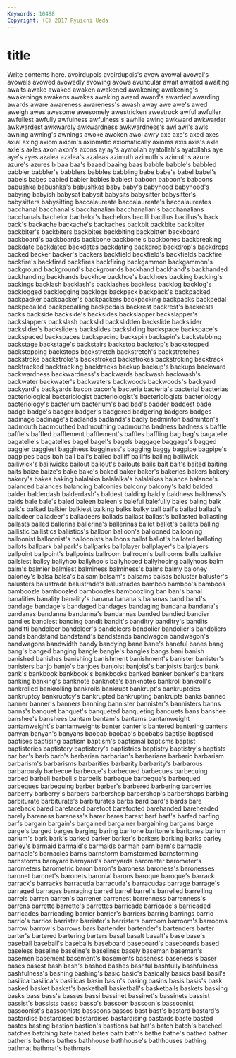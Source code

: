 ```yaml
---
Keywords: 10488 
Copyright: (C) 2017 Ryuichi Ueda
---
```


# title

Write contents here.
avoirdupois avoirdupois's avow avowal avowal's avowals avowed
avowedly avowing avows avuncular await awaited awaiting awaits awake awaked
awaken awakened awakening awakening's awakenings awakens awakes awaking award award's
awarded awarding awards aware awareness awareness's awash away awe awe's
awed aweigh awes awesome awesomely awestricken awestruck awful awfuller awfullest
awfully awfulness awfulness's awhile awing awkward awkwarder awkwardest awkwardly awkwardness
awkwardness's awl awl's awls awning awning's awnings awoke awoken awol
awry axe axe's axed axes axial axing axiom axiom's axiomatic
axiomatically axioms axis axis's axle axle's axles axon axon's axons
ay ay's ayatollah ayatollah's ayatollahs aye aye's ayes azalea azalea's
azaleas azimuth azimuth's azimuths azure azure's azures b baa baa's
baaed baaing baas babble babble's babbled babbler babbler's babblers babbles
babbling babe babe's babel babel's babels babes babied babier babies
babiest baboon baboon's baboons babushka babushka's babushkas baby baby's babyhood
babyhood's babying babyish babysat babysit babysits babysitter babysitter's babysitters babysitting
baccalaureate baccalaureate's baccalaureates bacchanal bacchanal's bacchanalian bacchanalian's bacchanalians bacchanals bachelor
bachelor's bachelors bacilli bacillus bacillus's back back's backache backache's backaches
backbit backbite backbiter backbiter's backbiters backbites backbiting backbitten backboard backboard's
backboards backbone backbone's backbones backbreaking backdate backdated backdates backdating backdrop
backdrop's backdrops backed backer backer's backers backfield backfield's backfields backfire
backfire's backfired backfires backfiring backgammon backgammon's background background's backgrounds backhand
backhand's backhanded backhanding backhands backhoe backhoe's backhoes backing backing's backings
backlash backlash's backlashes backless backlog backlog's backlogged backlogging backlogs backpack
backpack's backpacked backpacker backpacker's backpackers backpacking backpacks backpedal backpedalled backpedalling
backpedals backrest backrest's backrests backs backside backside's backsides backslapper backslapper's
backslappers backslash backslid backslidden backslide backslider backslider's backsliders backslides backsliding
backspace backspace's backspaced backspaces backspacing backspin backspin's backstabbing backstage backstage's
backstairs backstop backstop's backstopped backstopping backstops backstretch backstretch's backstretches backstroke
backstroke's backstroked backstrokes backstroking backtrack backtracked backtracking backtracks backup backup's
backups backward backwardness backwardness's backwards backwash backwash's backwater backwater's backwaters
backwoods backwoods's backyard backyard's backyards bacon bacon's bacteria bacteria's bacterial
bacterias bacteriological bacteriologist bacteriologist's bacteriologists bacteriology bacteriology's bacterium bacterium's bad
bad's badder baddest bade badge badge's badger badger's badgered badgering
badgers badges badinage badinage's badlands badlands's badly badminton badminton's badmouth
badmouthed badmouthing badmouths badness badness's baffle baffle's baffled bafflement bafflement's
baffles baffling bag bag's bagatelle bagatelle's bagatelles bagel bagel's bagels
baggage baggage's bagged baggier baggiest bagginess bagginess's bagging baggy bagpipe
bagpipe's bagpipes bags bah bail bail's bailed bailiff bailiffs bailing
bailiwick bailiwick's bailiwicks bailout bailout's bailouts bails bait bait's baited
baiting baits baize baize's bake bake's baked baker baker's bakeries
bakers bakery bakery's bakes baking balalaika balalaika's balalaikas balance balance's
balanced balances balancing balconies balcony balcony's bald balded balder balderdash
balderdash's baldest balding baldly baldness baldness's balds bale bale's baled
baleen baleen's baleful balefully bales baling balk balk's balked balkier
balkiest balking balks balky ball ball's ballad ballad's balladeer balladeer's
balladeers ballads ballast ballast's ballasted ballasting ballasts balled ballerina ballerina's
ballerinas ballet ballet's ballets balling ballistic ballistics ballistics's balloon balloon's
ballooned ballooning balloonist balloonist's balloonists balloons ballot ballot's balloted balloting
ballots ballpark ballpark's ballparks ballplayer ballplayer's ballplayers ballpoint ballpoint's ballpoints
ballroom ballroom's ballrooms balls ballsier ballsiest ballsy ballyhoo ballyhoo's ballyhooed
ballyhooing ballyhoos balm balm's balmier balmiest balminess balminess's balms balmy
baloney baloney's balsa balsa's balsam balsam's balsams balsas baluster baluster's
balusters balustrade balustrade's balustrades bamboo bamboo's bamboos bamboozle bamboozled bamboozles
bamboozling ban ban's banal banalities banality banality's banana banana's bananas
band band's bandage bandage's bandaged bandages bandaging bandana bandana's bandanas
bandanna bandanna's bandannas banded bandied bandier bandies bandiest banding bandit
bandit's banditry banditry's bandits banditti bandoleer bandoleer's bandoleers bandolier bandolier's
bandoliers bands bandstand bandstand's bandstands bandwagon bandwagon's bandwagons bandwidth bandy
bandying bane bane's baneful banes bang bang's banged banging bangle
bangle's bangles bangs bani banish banished banishes banishing banishment banishment's
banister banister's banisters banjo banjo's banjoes banjoist banjoist's banjoists banjos
bank bank's bankbook bankbook's bankbooks banked banker banker's bankers banking
banking's banknote banknote's banknotes bankroll bankroll's bankrolled bankrolling bankrolls bankrupt
bankrupt's bankruptcies bankruptcy bankruptcy's bankrupted bankrupting bankrupts banks banned banner
banner's banners banning bannister bannister's bannisters banns banns's banquet banquet's
banqueted banqueting banquets bans banshee banshee's banshees bantam bantam's bantams
bantamweight bantamweight's bantamweights banter banter's bantered bantering banters banyan banyan's
banyans baobab baobab's baobabs baptise baptised baptises baptising baptism baptism's
baptismal baptisms baptist baptisteries baptistery baptistery's baptistries baptistry baptistry's baptists
bar bar's barb barb's barbarian barbarian's barbarians barbaric barbarism barbarism's
barbarisms barbarities barbarity barbarity's barbarous barbarously barbecue barbecue's barbecued barbecues
barbecuing barbed barbell barbell's barbells barbeque barbeque's barbequed barbeques barbequing
barber barber's barbered barbering barberries barberry barberry's barbers barbershop barbershop's
barbershops barbing barbiturate barbiturate's barbiturates barbs bard bard's bards bare
bareback bared barefaced barefoot barefooted barehanded bareheaded barely bareness bareness's
barer bares barest barf barf's barfed barfing barfs bargain bargain's
bargained bargainer bargaining bargains barge barge's barged barges barging baring
baritone baritone's baritones barium barium's bark bark's barked barker barker's
barkers barking barks barley barley's barmaid barmaid's barmaids barman barn
barn's barnacle barnacle's barnacles barns barnstorm barnstormed barnstorming barnstorms barnyard
barnyard's barnyards barometer barometer's barometers barometric baron baron's baroness baroness's
baronesses baronet baronet's baronets baronial barons baroque baroque's barrack barrack's
barracks barracuda barracuda's barracudas barrage barrage's barraged barrages barraging barred
barrel barrel's barrelled barrelling barrels barren barren's barrener barrenest barrenness
barrenness's barrens barrette barrette's barrettes barricade barricade's barricaded barricades barricading
barrier barrier's barriers barring barrings barrio barrio's barrios barrister barrister's
barristers barroom barroom's barrooms barrow barrow's barrows bars bartender bartender's
bartenders barter barter's bartered bartering barters basal basalt basalt's base
base's baseball baseball's baseballs baseboard baseboard's baseboards based baseless baseline
baseline's baselines basely baseman baseman's basemen basement basement's basements baseness
baseness's baser bases basest bash bash's bashed bashes bashful bashfully
bashfulness bashfulness's bashing bashing's basic basic's basically basics basil basil's
basilica basilica's basilicas basin basin's basing basins basis basis's bask
basked basket basket's basketball basketball's basketballs baskets basking basks bass
bass's basses bassi bassinet bassinet's bassinets bassist bassist's bassists basso
basso's bassoon bassoon's bassoonist bassoonist's bassoonists bassoons bassos bast bast's
bastard bastard's bastardise bastardised bastardises bastardising bastards baste basted bastes
basting bastion bastion's bastions bat bat's batch batch's batched batches
batching bate bated bates bath bath's bathe bathe's bathed bather
bather's bathers bathes bathhouse bathhouse's bathhouses bathing bathmat bathmat's bathmats

